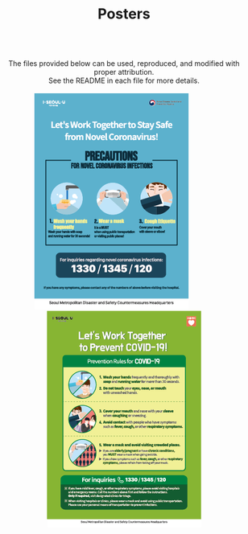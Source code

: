 ﻿---
title: Posters
layout: posters
---
<div class="container">
    <br />
    <center>
        The files provided below can be used, reproduced, and modified with proper attribution.<br />
        See the README in each file for more details.<br />
        <br />
        <a href="/cdn/poster1.zip"><img src="/cdn/poster1_preview.png" alt style="margin: 0px 50px 0px 0;" draggable="false" /></a>
        <a href="/cdn/poster2.zip"><img src="/cdn/poster2_preview.png" alt style="margin: 0px 0px 0px 0;" draggable="false" /></a>
    </center>
</div>

